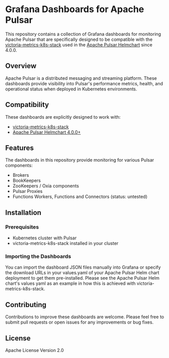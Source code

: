 # Grafana Dashboards for Apache Pulsar

This repository contains a collection of Grafana dashboards for monitoring Apache Pulsar that are specifically designed to be compatible with the [victoria-metrics-k8s-stack](https://github.com/prometheus-community/helm-charts/tree/main/charts/victoria-metrics-k8s-stack) used in the [Apache Pulsar Helmchart](https://github.com/apache/pulsar-helm-chart) since 4.0.0.

## Overview

Apache Pulsar is a distributed messaging and streaming platform. These dashboards provide visibility into Pulsar's performance metrics, health, and operational status when deployed in Kubernetes environments.

## Compatibility

These dashboards are explicitly designed to work with:

- [victoria-metrics-k8s-stack](https://github.com/VictoriaMetrics/helm-charts/blob/master/charts/victoria-metrics-k8s-stack) 
- [Apache Pulsar Helmchart 4.0.0+](https://github.com/apache/pulsar-helm-chart)

## Features

The dashboards in this repository provide monitoring for various Pulsar components:

- Brokers
- BookKeepers
- ZooKeepers / Oxia components
- Pulsar Proxies
- Functions Workers, Functions and Connectors (status: untested)

## Installation

### Prerequisites

- Kubernetes cluster with Pulsar
- victoria-metrics-k8s-stack installed in your cluster

### Importing the Dashboards

You can import the dashboard JSON files manually into Grafana or specify the download URLs in your values.yaml of your Apache Pulsar Helm chart deployment to get them pre-installed.
Please see the Apache Pulsar Helm chart's values yaml as an example in how this is achieved with victoria-metrics-k8s-stack.

## Contributing

Contributions to improve these dashboards are welcome. Please feel free to submit pull requests or open issues for any improvements or bug fixes.

## License

Apache License Version 2.0